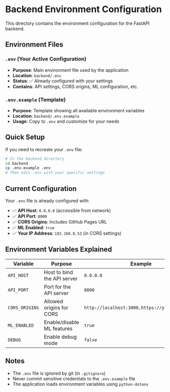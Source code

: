 # Backend Environment Configuration

This directory contains the environment configuration for the FastAPI backend.

## Environment Files

### `.env` (Your Active Configuration)
- **Purpose**: Main environment file used by the application
- **Location**: `backend/.env`
- **Status**: ✅ Already configured with your settings
- **Contains**: API settings, CORS origins, ML configuration, etc.

### `.env.example` (Template)
- **Purpose**: Template showing all available environment variables
- **Location**: `backend/.env.example` 
- **Usage**: Copy to `.env` and customize for your needs

## Quick Setup

If you need to recreate your `.env` file:

```bash
# In the backend directory
cd backend
cp .env.example .env
# Then edit .env with your specific settings
```

## Current Configuration

Your `.env` file is already configured with:
- ✅ **API Host**: `0.0.0.0` (accessible from network)
- ✅ **API Port**: `8000`
- ✅ **CORS Origins**: Includes GitHub Pages URL
- ✅ **ML Enabled**: `true`
- ✅ **Your IP Address**: `192.168.0.53` (in CORS settings)

## Environment Variables Explained

| Variable | Purpose | Example |
|----------|---------|---------|
| `API_HOST` | Host to bind the API server | `0.0.0.0` |
| `API_PORT` | Port for the API server | `8000` |
| `CORS_ORIGINS` | Allowed origins for CORS | `http://localhost:3000,https://yourdomain.com` |
| `ML_ENABLED` | Enable/disable ML features | `true` |
| `DEBUG` | Enable debug mode | `false` |

## Notes

- The `.env` file is ignored by git (in `.gitignore`)
- Never commit sensitive credentials to the `.env.example` file
- The application loads environment variables using `python-dotenv`